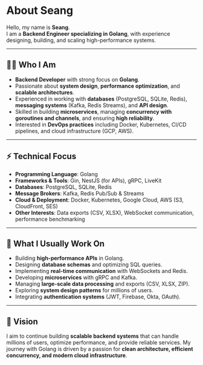 # About Seang

Hello, my name is **Seang**.\
I am a **Backend Engineer specializing in Golang**, with experience
designing, building, and scaling high-performance systems.

------------------------------------------------------------------------

## 👨‍💻 Who I Am

-   **Backend Developer** with strong focus on **Golang**.
-   Passionate about **system design**, **performance optimization**,
    and **scalable architectures**.
-   Experienced in working with **databases** (PostgreSQL, SQLite,
    Redis), **messaging systems** (Kafka, Redis Streams), and **API
    design**.
-   Skilled in building **microservices**, managing **concurrency with
    goroutines and channels**, and ensuring **high reliability**.
-   Interested in **DevOps practices** including Docker, Kubernetes,
    CI/CD pipelines, and cloud infrastructure (GCP, AWS).

------------------------------------------------------------------------

## ⚡ Technical Focus

-   **Programming Language**: Golang
-   **Frameworks & Tools**: Gin, NestJS (for APIs), gRPC, LiveKit
-   **Databases**: PostgreSQL, SQLite, Redis
-   **Message Brokers**: Kafka, Redis Pub/Sub & Streams
-   **Cloud & Deployment**: Docker, Kubernetes, Google Cloud, AWS (S3,
    CloudFront, SES)
-   **Other Interests**: Data exports (CSV, XLSX), WebSocket
    communication, performance benchmarking

------------------------------------------------------------------------

## 📌 What I Usually Work On

-   Building **high-performance APIs** in Golang.
-   Designing **database schemas** and optimizing SQL queries.
-   Implementing **real-time communication** with WebSockets and Redis.
-   Developing **microservices** with gRPC and Kafka.
-   Managing **large-scale data processing** and exports (CSV, XLSX,
    ZIP).
-   Exploring **system design patterns** for millions of users.
-   Integrating **authentication systems** (JWT, Firebase, Okta, OAuth).

------------------------------------------------------------------------

## 🚀 Vision

I aim to continue building **scalable backend systems** that can handle
millions of users, optimize performance, and provide reliable services.
My journey with Golang is driven by a passion for **clean architecture,
efficient concurrency, and modern cloud infrastructure**.
